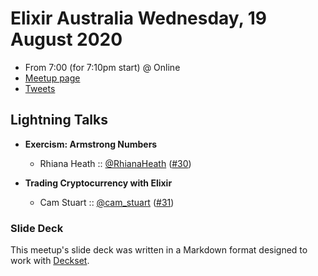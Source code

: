 # Elixir Australia Wednesday, 19 August 2020

- From 7:00 (for 7:10pm start) @ Online
- [Meetup page][]
- [Tweets][]

## Lightning Talks

- **Exercism: Armstrong Numbers**
  - Rhiana Heath :: [@RhianaHeath][] ([#30][])

- **Trading Cryptocurrency with Elixir**
  - Cam Stuart :: [@cam_stuart][] ([#31][])

### Slide Deck

This meetup's slide deck was written in a Markdown format designed to work with
[Deckset][].

[@RhianaHeath]: https://twitter.com/RhianaHeath
[#30]: https://github.com/elixirsydney/elixirsydney/issues/30

[@cam_stuart]: https://twitter.com/cam_stuart
[#31]: https://github.com/elixirsydney/elixirsydney/issues/31

[Meetup page]: https://www.meetup.com/elixir-sydney/events/gkwrtrybclbzb/
[Tweets]: https://twitter.com/search?f=tweets&q=ElixirSydney%20since%3A2020-08-18%20until%3A2020-08-19&src=typd
[Deckset]: https://www.decksetapp.com/
